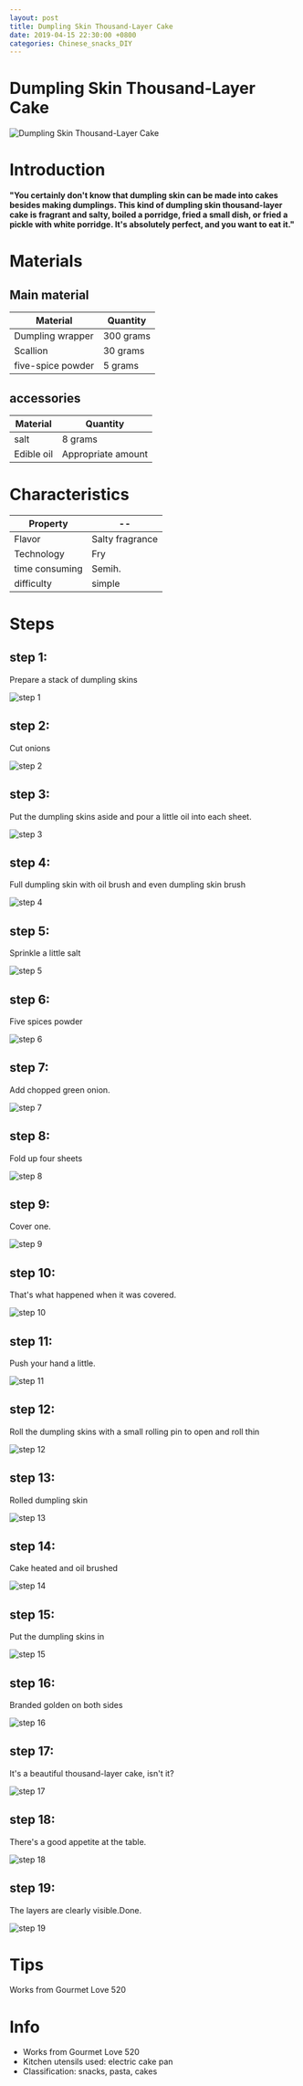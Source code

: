 ```yaml
---
layout: post
title: Dumpling Skin Thousand-Layer Cake
date: 2019-04-15 22:30:00 +0800
categories: Chinese_snacks_DIY
---
```


# Dumpling Skin Thousand-Layer Cake

![Dumpling Skin Thousand-Layer Cake]({{site.baseurl}}/img/447794/447794.jpg)

# Introduction

**"You certainly don't know that dumpling skin can be made into cakes besides making dumplings. This kind of dumpling skin thousand-layer cake is fragrant and salty, boiled a porridge, fried a small dish, or fried a pickle with white porridge. It's absolutely perfect, and you want to eat it."**

# Materials


## Main material

Material|Quantity
--|--
Dumpling wrapper|300 grams
Scallion|30 grams
five-spice powder|5 grams

## accessories

Material|Quantity
--|--
salt|8 grams
Edible oil|Appropriate amount

# Characteristics

Property|--
--|--
Flavor|Salty fragrance
Technology|Fry
time consuming|Semih.
difficulty|simple

# Steps

## step 1:

Prepare a stack of dumpling skins

![step 1]({{site.baseurl}}/img/447794/1.jpg)

## step 2:

Cut onions

![step 2]({{site.baseurl}}/img/447794/2.jpg)

## step 3:

Put the dumpling skins aside and pour a little oil into each sheet.

![step 3]({{site.baseurl}}/img/447794/3.jpg)

## step 4:

Full dumpling skin with oil brush and even dumpling skin brush

![step 4]({{site.baseurl}}/img/447794/4.jpg)

## step 5:

Sprinkle a little salt

![step 5]({{site.baseurl}}/img/447794/5.jpg)

## step 6:

Five spices powder

![step 6]({{site.baseurl}}/img/447794/6.jpg)

## step 7:

Add chopped green onion.

![step 7]({{site.baseurl}}/img/447794/7.jpg)

## step 8:

Fold up four sheets

![step 8]({{site.baseurl}}/img/447794/8.jpg)

## step 9:

Cover one.

![step 9]({{site.baseurl}}/img/447794/9.jpg)

## step 10:

That's what happened when it was covered.

![step 10]({{site.baseurl}}/img/447794/10.jpg)

## step 11:

Push your hand a little.

![step 11]({{site.baseurl}}/img/447794/11.jpg)

## step 12:

Roll the dumpling skins with a small rolling pin to open and roll thin

![step 12]({{site.baseurl}}/img/447794/12.jpg)

## step 13:

Rolled dumpling skin

![step 13]({{site.baseurl}}/img/447794/13.jpg)

## step 14:

Cake heated and oil brushed

![step 14]({{site.baseurl}}/img/447794/14.jpg)

## step 15:

Put the dumpling skins in

![step 15]({{site.baseurl}}/img/447794/15.jpg)

## step 16:

Branded golden on both sides

![step 16]({{site.baseurl}}/img/447794/16.jpg)

## step 17:

It's a beautiful thousand-layer cake, isn't it?

![step 17]({{site.baseurl}}/img/447794/17.jpg)

## step 18:

There's a good appetite at the table.

![step 18]({{site.baseurl}}/img/447794/18.jpg)

## step 19:

The layers are clearly visible.Done.

![step 19]({{site.baseurl}}/img/447794/19.jpg)

# Tips

Works from Gourmet Love 520

# Info

- Works from Gourmet Love 520
- Kitchen utensils used: electric cake pan
- Classification: snacks, pasta, cakes